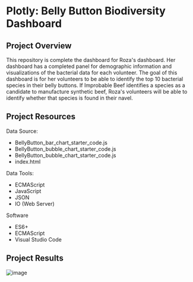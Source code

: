# Plotly: Belly Button Biodiversity Dashboard

## Project Overview
This repository is complete the dashboard for Roza's dashboard. Her dashboard has a completed panel for demographic information and visualizations of the bacterial data for each volunteer. The goal of this dashboard is for her volunteers to be able to identify the top 10 bacterial species in their belly buttons. If Improbable Beef identifies a species as a candidate to manufacture synthetic beef, Roza's volunteers will be able to identify whether that species is found in their navel.

## Project Resources

Data Source: 
* BellyButton_bar_chart_starter_code.js
* BellyButton_bubble_chart_starter_code.js
* BellyButton_bubble_chart_starter_code.js
* index.html

Data Tools: 
* ECMAScript
* JavaScript
* JSON
* IO (Web Server)

Software
* ES6+ 
* ECMAScript
* Visual Studio Code

## Project Results
![image](https://user-images.githubusercontent.com/96931376/167749043-688e39d8-1495-40c6-af88-258d4d7d71eb.png)
